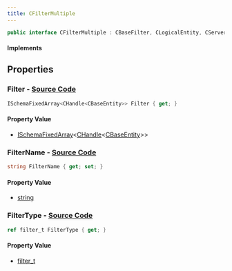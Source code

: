 ```yaml
---
title: CFilterMultiple
---
```


```csharp
public interface CFilterMultiple : CBaseFilter, CLogicalEntity, CServerOnlyEntity, CBaseEntity, CEntityInstance, ISchemaClass<CEntityInstance>, ISchemaClass<CBaseEntity>, ISchemaClass<CServerOnlyEntity>, ISchemaClass<CLogicalEntity>, ISchemaClass<CBaseFilter>, ISchemaClass<CFilterMultiple>, ISchemaField, ISchemaClass, INativeHandle
```

#### Implements

## Properties

### **Filter** - [Source Code](https://github.com/swiftly-solution/swiftlys2/blob/main/managed/src/SwiftlyS2.Generated/Schemas/Interfaces/CFilterMultiple.cs#L20)

```csharp
ISchemaFixedArray<CHandle<CBaseEntity>> Filter { get; }
```

#### Property Value

- [ISchemaFixedArray](/docs/api/shared/schemas/ischemafixedarray-1)<[CHandle](/docs/api/shared/natives/chandle-1)<[CBaseEntity](/docs/api/shared/schemadefinitions/cbaseentity)>>

### **FilterName** - [Source Code](https://github.com/swiftly-solution/swiftlys2/blob/main/managed/src/SwiftlyS2.Generated/Schemas/Interfaces/CFilterMultiple.cs#L18)

```csharp
string FilterName { get; set; }
```

#### Property Value

- [string](https://learn.microsoft.com/dotnet/api/system.string)

### **FilterType** - [Source Code](https://github.com/swiftly-solution/swiftlys2/blob/main/managed/src/SwiftlyS2.Generated/Schemas/Interfaces/CFilterMultiple.cs#L16)

```csharp
ref filter_t FilterType { get; }
```

#### Property Value

- [filter_t](/docs/api/shared/schemadefinitions/filter_t)

